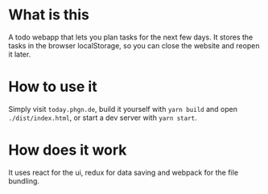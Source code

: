 # What is this

A todo webapp that lets you plan tasks for the next few days. It stores the
tasks in the browser localStorage, so you can close the website and reopen it later.

# How to use it

Simply visit `today.phgn.de`, build it yourself with `yarn build` and open `./dist/index.html`, or start a dev server with `yarn start`.

# How does it work

It uses react for the ui, redux for data saving and webpack for the file bundling.

